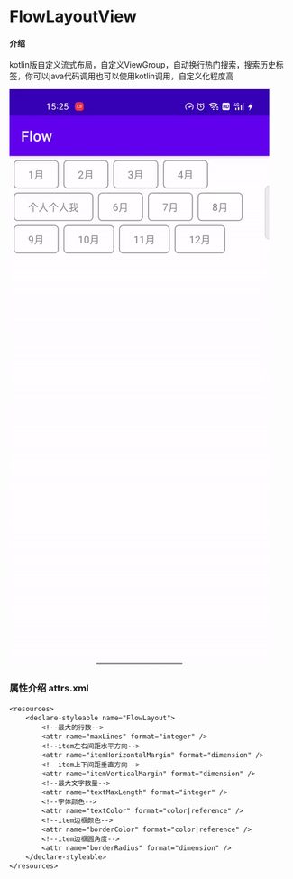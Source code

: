 # FlowLayoutView

#### 介绍
kotlin版自定义流式布局，自定义ViewGroup，自动换行热门搜索，搜索历史标签，你可以java代码调用也可以使用kotlin调用，自定义化程度高

![FlowLayout](https://github.com/xiaolunan/img-folder/blob/master/FlowLayoutView/n76y1-sjhp9.gif "JAVA")

### 属性介绍 attrs.xml

```
<resources>
    <declare-styleable name="FlowLayout">
        <!--最大的行数-->
        <attr name="maxLines" format="integer" />
        <!--item左右间距水平方向-->
        <attr name="itemHorizontalMargin" format="dimension" />
        <!--item上下间距垂直方向-->
        <attr name="itemVerticalMargin" format="dimension" />
        <!--最大文字数量-->
        <attr name="textMaxLength" format="integer" />
        <!--字体颜色-->
        <attr name="textColor" format="color|reference" />
        <!--item边框颜色-->
        <attr name="borderColor" format="color|reference" />
        <!--item边框圆角度-->
        <attr name="borderRadius" format="dimension" />
    </declare-styleable>
</resources>
```
